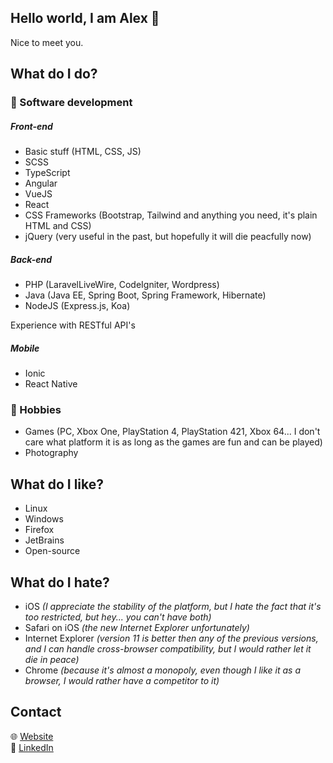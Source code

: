 ## Hello world, I am **Alex** 🙂

Nice to meet you.

## What do I do?

### 💾 Software development

##### Front-end
* Basic stuff (HTML, CSS, JS)
* SCSS
* TypeScript
* Angular
* VueJS
* React
* CSS Frameworks (Bootstrap, Tailwind and anything you need, it's plain HTML and CSS)
* jQuery (very useful in the past, but hopefully it will die peacfully now)

##### Back-end
* PHP (LaravelLiveWire, CodeIgniter, Wordpress)
* Java (Java EE, Spring Boot, Spring Framework, Hibernate)
* NodeJS (Express.js, Koa)

Experience with RESTful API's

##### Mobile
* Ionic
* React Native

### 🥰 Hobbies
* Games (PC, Xbox One, PlayStation 4, PlayStation 421, Xbox 64... I don't care what platform it is as long as the games are fun and can be played)  
* Photography

## What do I like?
* Linux
* Windows
* Firefox
* JetBrains
* Open-source

## What do I hate?
* iOS _(I appreciate the stability of the platform, but I hate the fact that it's too restricted, but hey... you can't have both)_
* Safari on iOS _(the new Internet Explorer unfortunately)_
* Internet Explorer _(version 11 is better then any of the previous versions, and I can handle cross-browser compatibility, but I would rather let it die in peace)_
* Chrome _(because it's almost a monopoly, even though I like it as a browser, I would rather have a competitor to it)_

## Contact

🌐 [Website][website] \
💼 [LinkedIn][linkedin]

[website]: http://alex.hampu.eu
[linkedin]: https://www.linkedin.com/in/alexhampu95/
